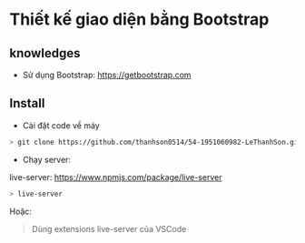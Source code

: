 # Thiết kế giao diện bằng Bootstrap

## knowledges

* Sử dụng Bootstrap: https://getbootstrap.com


## Install

- Cài đặt code về máy
```bash
> git clone https://github.com/thanhson0514/54-1951060982-LeThanhSon.git
```

- Chạy server:

live-server: https://www.npmjs.com/package/live-server
```bash
> live-server
```

Hoặc:
> Dùng extensions live-server của VSCode
